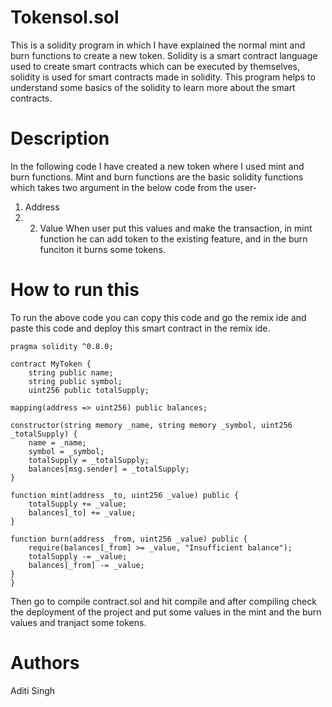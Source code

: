 # Tokensol.sol

This is a solidity program in which I have explained the normal mint and burn functions to create a new token.
Solidity is a smart contract language used to create smart contracts which can be executed by themselves, solidity is used for smart contracts made in solidity.
This program helps to understand some basics of the solidity to learn more about the smart contracts.

# Description

In the following code I have created a new token where I used mint and burn functions. Mint and burn functions are the basic solidity functions which takes two argument in the below code from the user-
1. Address
2. 2. Value
      When user put this values and make the transaction, in mint function he can add token to the existing feature, and in the burn funciton it burns some tokens.

# How to run this
To run the above code you can copy this code and go the remix ide and paste this code and deploy this smart contract in the remix ide.

    pragma solidity ^0.8.0;
    
    contract MyToken {
        string public name;
        string public symbol;
        uint256 public totalSupply;

    mapping(address => uint256) public balances;

    constructor(string memory _name, string memory _symbol, uint256 _totalSupply) {
        name = _name;
        symbol = _symbol;
        totalSupply = _totalSupply;
        balances[msg.sender] = _totalSupply;
    }

    function mint(address _to, uint256 _value) public {
        totalSupply += _value;
        balances[_to] += _value;
    }

    function burn(address _from, uint256 _value) public {
        require(balances[_from] >= _value, "Insufficient balance");
        totalSupply -= _value;
        balances[_from] -= _value;
    }
    }

  Then go to compile contract.sol and hit compile and after compiling check the deployment of the project and put some values in the mint and the burn values and tranjact some tokens.

  # Authors
  Aditi Singh


